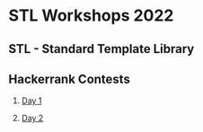 # STL Workshops 2022
## STL - Standard Template Library

## Hackerrank Contests

1. [Day 1](https://www.hackerrank.com/contests/codecell-stl-workshop-2022/challenges)

2. [Day 2](https://www.hackerrank.com/contests/codecell-stl-workshop-2022-day-ii/challenges)
